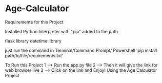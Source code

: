 # Age-Calculator
Requirements for this Project

Installed Python Interpreter with "pip" added to the path

flask library
datetime library

just run the command in Terminal/Command Prompt/ Powershell
'pip install path/to/file/requirements.txt'

To Run this Project 
1 --> Run the app.py file
2 --> Then it will give the link for web browser live 
3 --> Click on the link and Enjoy! Using the Age Calculator Project
